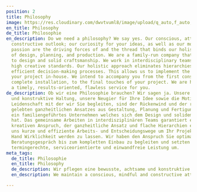 ```yaml
---
position: 2
title: Philosophy
image: https://res.cloudinary.com/dwvtvuml8/image/upload/q_auto,f_auto,dpr_auto/v1581068331/Philosophie-Manufaktur-Tischler-Schreiner_zs856h.jpg
en_title: Philosophy
de_title: Philosophie
en_description: Do we need a philosophy? We say yes. Our conscious, attentive, and
  constructive outlook; our curiosity for your ideas, as well as our motivation and
  passion are the driving forces of and the thread that binds our holistic approach
  of design, planning, and production. We are a family-run company that is committed
  to design and solid craftsmanship. We work in interdisciplinary teams to guarantee
  high creative standards. Our holistic approach eliminates hierarchies to facilitate
  efficient decision-making processes. This allows us to implement the entirety of
  your project in-house. We intend to accompany you from the first consultation, the
  complete installation, to the final touches of your project. We are here to provide
  a timely, results-oriented, flawless service for you.
de_description: Ob wir eine Philosophie brauchen? Wir sagen ja. Unsere bewusste, achtsame
  und konstruktive Haltung, unsere Neugier für Ihre Idee sowie die Motivation und
  Leidenschaft mit der wir Sie begleiten, sind der Rückenwind und der rote Faden unseres
  gelebten ganzheitlichen Ansatzes aus Gestaltung, Planung und Fertigung. Wir sind
  ein familiengeführtes Unternehmen welches sich dem Design und solidem Handwerk verschrieben
  hat. Das gemeinsame Arbeiten in interdisziplinären Teams garantiert einen hohen
  kreativen Anspruch, der ganzheitliche Ansatz und flache Hierarchien ermöglichen
  uns kurze und effiziente Arbeits- und Entscheidungswege um Ihr Projekt aus einer
  Hand Wirklichkeit werden zu lassen. Wir haben den Anspruch Sie optimal ab dem ersten
  Beratungsgespräch bis zum kompletten Einbau zu begleiten und setzten für Sie eine
  termingerechte, serviceorientierte und einwandfreie Leistung um.
meta_tags:
  de_title: Philosophie
  en_title: Philosophy
  de_description: Wir pflegen eine bewusste, achtsame und konstruktive Haltung
  en_description: We maintain a conscious, mindful and constructive attitude

---
```

